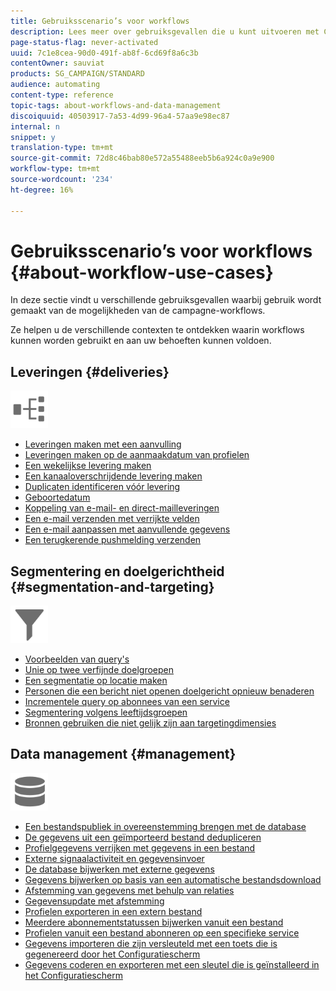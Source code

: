 ```yaml
---
title: Gebruiksscenario’s voor workflows
description: Lees meer over gebruiksgevallen die u kunt uitvoeren met Campaign Standard-workflows.
page-status-flag: never-activated
uuid: 7c1e8cea-90d0-491f-ab8f-6cd69f8a6c3b
contentOwner: sauviat
products: SG_CAMPAIGN/STANDARD
audience: automating
content-type: reference
topic-tags: about-workflows-and-data-management
discoiquuid: 40503917-7a53-4d99-96a4-57aa9e98ec87
internal: n
snippet: y
translation-type: tm+mt
source-git-commit: 72d8c46bab80e572a55488eeb5b6a924c0a9e900
workflow-type: tm+mt
source-wordcount: '234'
ht-degree: 16%

---
```



# Gebruiksscenario’s voor workflows {#about-workflow-use-cases}

In deze sectie vindt u verschillende gebruiksgevallen waarbij gebruik wordt gemaakt van de mogelijkheden van de campagne-workflows.

Ze helpen u de verschillende contexten te ontdekken waarin workflows kunnen worden gebruikt en aan uw behoeften kunnen voldoen.

## Leveringen {#deliveries}

<img src="assets/do-not-localize/icon_workflows.svg" width="60px">

* [Leveringen maken met een aanvulling](../../automating/using/workflow-created-query-with-complement.md)
* [Leveringen maken op de aanmaakdatum van profielen](../../automating/using/workflow-creation-date-query.md)
* [Een wekelijkse levering maken](../../automating/using/workflow-weekly-offer.md)
* [Een kanaaloverschrijdende levering maken](../../automating/using/workflow-cross-channel-delivery.md)
* [Duplicaten identificeren vóór levering](../../automating/using/identifying-duplicated-before-delivery.md)
* [Geboortedatum](../../automating/using/birthday-delivery.md)
* [Koppeling van e-mail- en direct-mailleveringen](../../automating/using/coupling-email-direct-mail.md)
* [Een e-mail verzenden met verrijkte velden](../../automating/using/sending-email-enriched-fields.md)
* [Een e-mail aanpassen met aanvullende gegevens](../../automating/using/personalizing-email-with-additional-data.md)
* [Een terugkerende pushmelding verzenden](../../automating/using/recurring-push-notifications.md)

## Segmentering en doelgerichtheid {#segmentation-and-targeting}

<img src="assets/do-not-localize/icon_filter.svg" width="60px">

* [Voorbeelden van query&#39;s](../../automating/using/query-samples.md)
* [Unie op twee verfijnde doelgroepen](../../automating/using/union-on-two-refined-audiences.md)
* [Een segmentatie op locatie maken](../../automating/using/workflow-segmentation-location.md)
* [Personen die een bericht niet openen doelgericht opnieuw benaderen](../../automating/using/workflow-cross-channel-retargeting.md)
* [Incrementele query op abonnees van een service](../../automating/using/incremental-query-on-subscribers.md)
* [Segmentering volgens leeftijdsgroepen](../../automating/using/segmentation-age-groups.md)
* [Bronnen gebruiken die niet gelijk zijn aan targetingdimensies](../../automating/using/using-resources-different-from-targeting-dimensions.md)

## Data management {#management}

<img src="assets/do-not-localize/icon_manage.svg" width="60px">

* [Een bestandspubliek in overeenstemming brengen met de database](../../automating/using/reconcile-file-audience-with-database.md)
* [De gegevens uit een geïmporteerd bestand dedupliceren](../../automating/using/deduplicating-data-imported-file.md)
* [Profielgegevens verrijken met gegevens in een bestand](../../automating/using/enriching-profile-data-file.md)
* [Externe signaalactiviteit en gegevensinvoer](../../automating/using/external-signal-data-import.md)
* [De database bijwerken met externe gegevens](../../automating/using/update-database-file.md)
* [Gegevens bijwerken op basis van een automatische bestandsdownload](../../automating/using/update-data-automatic-download.md)
* [Afstemming van gegevens met behulp van relaties](../../automating/using/reconciliation-using-relations.md)
* [Gegevensupdate met afstemming](../../automating/using/data-update-reconciliation.md)
* [Profielen exporteren in een extern bestand](../../automating/using/exporting-profiles-in-file.md)
* [Meerdere abonnementstatussen bijwerken vanuit een bestand](../../automating/using/updating-subscriptions-from-file.md)
* [Profielen vanuit een bestand abonneren op een specifieke service](../../automating/using/subscribing-profiles-from-file.md)
* [Gegevens importeren die zijn versleuteld met een toets die is gegenereerd door het Configuratiescherm](../../automating/using/managing-encrypted-data.md#use-case-gpg-decrypt)
* [Gegevens coderen en exporteren met een sleutel die is geïnstalleerd in het Configuratiescherm](../../automating/using/managing-encrypted-data.md#use-case-gpg-encrypt)
